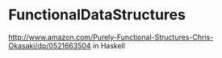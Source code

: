 # FunctionalDataStructures
http://www.amazon.com/Purely-Functional-Structures-Chris-Okasaki/dp/0521663504 in Haskell
